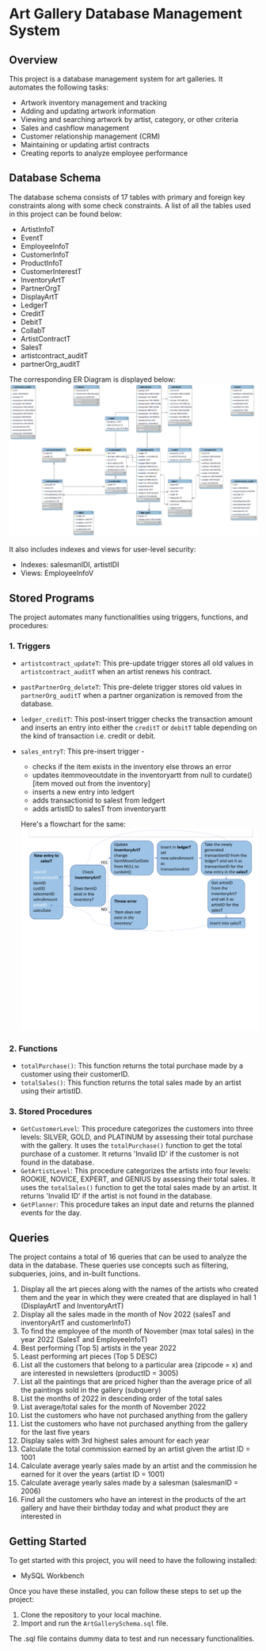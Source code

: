 # Art Gallery Database Management System

## Overview

This project is a database management system for art galleries. It automates the following tasks:

* Artwork inventory management and tracking
* Adding and updating artwork information
* Viewing and searching artwork by artist, category, or other criteria
* Sales and cashflow management
* Customer relationship management (CRM)
* Maintaining or updating artist contracts
* Creating reports to analyze employee performance

## Database Schema

The database schema consists of 17 tables with primary and foreign key constraints along with some check constraints. A list of all the tables used in this project can be found below:

* ArtistInfoT
* EventT
* EmployeeInfoT
* CustomerInfoT
* ProductInfoT
* CustomerInterestT
* InventoryArtT
* PartnerOrgT
* DisplayArtT
* LedgerT
* CreditT
* DebitT
* CollabT
* ArtistContractT
* SalesT
* artistcontract_auditT
* partnerOrg_auditT

The corresponding ER Diagram is displayed below:
![ERD](ERD.png)

It also includes indexes and views for user-level security:

* Indexes: salesmanIDI, artistIDI
* Views: EmployeeInfoV

## Stored Programs

The project automates many functionalities using triggers, functions, and procedures:

### 1. Triggers
* `artistcontract_updateT`: This pre-update trigger stores all old values in `artistcontract_auditT` when an artist renews his contract.
* `pastPartnerOrg_deleteT`: This pre-delete trigger stores old values in `partnerOrg_auditT` when a partner organization is removed from the database.
* `ledger_creditT`: This post-insert trigger checks the transaction amount and inserts an entry into either the `creditT` or `debitT` table depending on the kind of transaction i.e. credit or debit.
* `sales_entryT`: This pre-insert trigger -
  * checks if the item exists in the inventory else throws an error
  * updates itemmoveoutdate in the inventoryartt from null to curdate() [item moved out from the inventory]
  * inserts a new entry into ledgert
  * adds transactionid to salest from ledgert
  * adds artistID to salesT from inventoryartt
  
  Here's a flowchart for the same:
    ![flowchart](sales_entryT.png)

### 2. Functions
* `totalPurchase()`: This function returns the total purchase made by a customer using their customerID.
* `totalSales()`: This function returns the total sales made by an artist using their artistID.

### 3. Stored Procedures
* `GetCustomerLevel`: This procedure categorizes the customers into three levels: SILVER, GOLD, and PLATINUM by assessing their total purchase with the gallery. It uses the `totalPurchase()` function to get the total purchase of a customer. It returns 'Invalid ID' if the customer is not found in the database.
* `GetArtistLevel`: This procedure categorizes the artists into four levels: ROOKIE, NOVICE, EXPERT, and GENIUS by assessing their total sales. It uses the `totalSales()` function to get the total sales made by an artist. It returns 'Invalid ID' if the artist is not found in the database.
* `GetPlanner`: This procedure takes an input date and returns the planned events for the day.

## Queries
The project contains a total of 16 queries that can be used to analyze the data in the database. These queries use concepts such as filtering, subqueries, joins, and in-built functions.
1. Display all the art pieces along with the names of the artists who created them and the year in which they were created that are displayed in hall 1 (DisplayArtT and InventoryArtT)
2. Display all the sales made in the month of Nov 2022 (salesT and inventoryArtT and customerInfoT)
3. To find the employee of the month of November (max total sales) in the year 2022 (SalesT and EmployeeInfoT)
4. Best performing (Top 5) artists in the year 2022
5. Least performing art pieces (Top 5 DESC)
6. List all the customers that belong to a particular area (zipcode = x) and are interested in newsletters (productID = 3005)
7. List all the paintings that are priced higher than the average price of all the paintings sold in the gallery (subquery)
8. List the months of 2022 in descending order of the total sales
9. List average/total sales for the month of November 2022
10. List the customers who have not purchased anything from the gallery
11. List the customers who have not purchased anything from the gallery for the last five years
12. Display sales with 3rd highest sales amount for each year
13. Calculate the total commission earned by an artist given the artist ID = 1001
14. Calculate average yearly sales made by an artist and the commission he earned for it over the years (artist ID = 1001)
15. Calculate average yearly sales made by a salesman (salesmanID = 2006)
16. Find all the customers who have an interest in the products of the art gallery and have their birthday today and what product they are interested in

## Getting Started

To get started with this project, you will need to have the following installed:

* MySQL Workbench

Once you have these installed, you can follow these steps to set up the project:

1. Clone the repository to your local machine.
2. Import and run the `ArtGallerySchema.sql` file.

The .sql file contains dummy data to test and run necessary functionalities.


